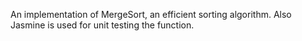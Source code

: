 An implementation of MergeSort, an efficient sorting algorithm. Also Jasmine is
used for unit testing the function.